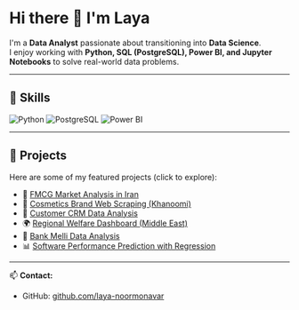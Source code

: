 # Hi there 👋 I'm Laya

I'm a **Data Analyst** passionate about transitioning into **Data Science**.  
I enjoy working with **Python, SQL (PostgreSQL), Power BI, and Jupyter Notebooks** to solve real-world data problems.  

---

## 🔹 Skills
![Python](https://img.shields.io/badge/Python-3776AB?style=flat&logo=python&logoColor=white)
![PostgreSQL](https://img.shields.io/badge/PostgreSQL-316192?style=flat&logo=postgresql&logoColor=white)
![Power BI](https://img.shields.io/badge/Power%20BI-F2C811?style=flat&logo=power-bi&logoColor=white)

---

## 🔹 Projects
Here are some of my featured projects (click to explore):

- 🛒 [FMCG Market Analysis in Iran](./fmcg-market-analysis)  
- 💄 [Cosmetics Brand Web Scraping (Khanoomi)](./cosmetics-scraping-khanoomi)
- 👥 [Customer CRM Data Analysis](./customer-crm-data-analysis)   
- 🌍 [Regional Welfare Dashboard (Middle East)](./regional-welfare-dashboard)  
- 🏦 [Bank Melli Data Analysis](./bank-melli-data-analysis) 
- 📊 [Software Performance Prediction with Regression](./software-performance-regression) 

---

📫 **Contact:**  
- GitHub: [github.com/laya-noormonavar](https://github.com/lenia-data)
